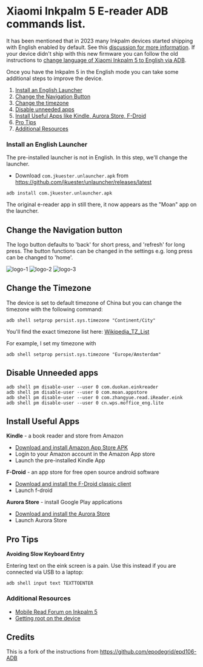 # Xiaomi Inkpalm 5 E-reader ADB commands list.


It has been mentioned that in 2023 many Inkpalm devices started shipping with English enabled by default. See this [discussion for more information](https://github.com/philips/inkpalm-5-adb-english/issues/6). If your device didn't ship with this new firmware you can follow the old instructions to [change language of Xiaomi Inkpalm 5 to English via ADB](english-adb.md).

Once you have the Inkpalm 5 in the English mode you can take some additional steps to improve the device.

1. [Install an English Launcher](#install-an-english-launcher)
2. [Change the Navigation Button](#change-the-navigation-button)
3. [Change the timezone](#change-the-timezone)
4. [Disable unneeded apps](#disable-unneeded-apps)
5. [Install Useful Apps like Kindle, Aurora Store, F-Droid](#install-useful-apps)
6. [Pro Tips](#pro-tips)
7. [Additional Resources](#additional-resources)

### Install an English Launcher

The pre-installed launcher is not in English. In this step, we'll change the launcher. 

- Download `com.jkuester.unlauncher.apk` from https://github.com/jkuester/unlauncher/releases/latest

```
adb install com.jkuester.unlauncher.apk
```

The original e-reader app in still there, it now appears as the "Moan" app on the launcher.

## Change the Navigation button

The logo button defaults to 'back' for short press, and 'refresh' for long press. The button functions can be changed in the settings e.g. long press can be changed to 'home'.

![logo-1](images/logo-1.png)
![logo-2](images/logo-2.png)
![logo-3](images/logo-3.png)

## Change the Timezone

The device is set to default timezone of China but you can change the timezone with the following command:
```shell
adb shell setprop persist.sys.timezone "Continent/City"
```
You'll find the exact timezone list here: [Wikipedia_TZ_List](https://en.wikipedia.org/wiki/List_of_tz_database_time_zones)

For example, I set my timezone with
```shell
adb shell setprop persist.sys.timezone "Europe/Amsterdam"
```

## Disable Unneeded apps

```
adb shell pm disable-user --user 0 com.duokan.einkreader                                                             
adb shell pm disable-user --user 0 com.moan.appstore
adb shell pm disable-user --user 0 com.zhangyue.read.iReader.eink                                                    
adb shell pm disable-user --user 0 cn.wps.moffice_eng.lite  
```

## Install Useful Apps

**Kindle** - a book reader and store from Amazon

- [Download and install Amazon App Store APK](https://www.amazon.com/gp/mas/get/android/ref=get_appstore?ie=UTF8&%2AVersion%2A=1&%2Aentries%2A=0)
- Login to your Amazon account in the Amazon App store
- Launch the pre-installed Kindle App

**F-Droid** - an app store for free open source android software

- [Download and install the F-Droid classic client](https://f-droid.org/en/packages/eu.bubu1.fdroidclassic/)
- Launch f-droid

**Aurora Store** - install Google Play applications

- [Download and install the Aurora Store](https://f-droid.org/packages/com.aurora.store/)
- Launch Aurora Store

## Pro Tips

**Avoiding Slow Keyboard Entry**

Entering text on the eink screen is a pain. Use this instead if you are connected via USB to a laptop:

```
adb shell input text TEXTTOENTER
```

### Additional Resources

* [Mobile Read Forum on Inkpalm 5](https://www.mobileread.com/forums/showthread.php?t=338605)
* [Getting root on the device](https://github.com/qwerty12/inkPalm-5-EPD105-root)

## Credits

This is a fork of the instructions from https://github.com/epodegrid/epd106-ADB
